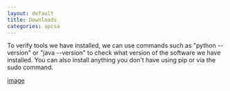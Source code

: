 ```yaml
---
layout: default
title: Downloads
categories: apcsa
---
```

To verify tools we have installed, we can use commands such as "python --version" or "java --version" to check what version of the software we have installed. You can also install anything you don't have using pip or via the sudo command.

[<u>i</u>mage](https://cdn.discordapp.com/attachments/989747713111384157/1013839612411654164/unknown.png)